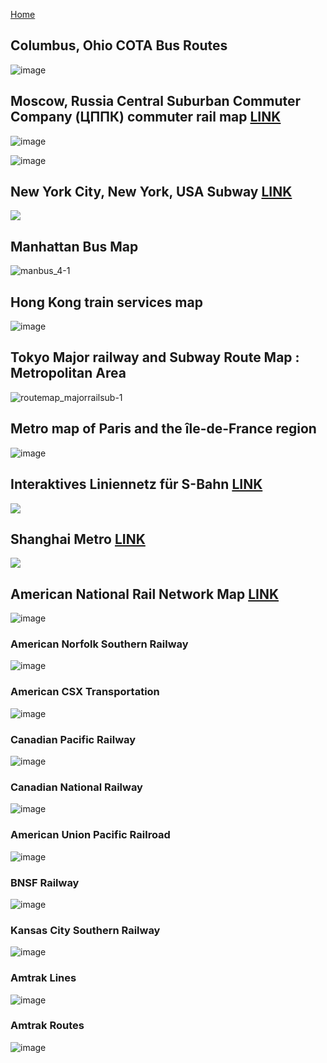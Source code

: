 <!-- C:\Users\razer\Desktop\walkerrh.github.io\SCROLLS_FOLDER\INFRASTRUCTURE\infrastructure.md -->




[Home](/index.html)

## Columbus, Ohio COTA Bus Routes 

![image](/assets/infrastructure/Columbus_Ohio_COTA_Bus_Routes.png)

## Moscow, Russia Central Suburban Commuter Company (ЦППК) commuter rail map [LINK](https://ilyabirman.net/moscow/rail/)

![image](/assets/infrastructure/Moscow_Russia_Central_Suburban_Commuter_Company_ЦППК_commuter_rail_map.png)

![image](/assets/infrastructure/Moscow_Russia_Central_Suburban_Commuter_Company_ЦППК_commuter_rail_map_bigger.png)

## New York City, New York, USA Subway [LINK](https://new.mta.info/maps)

![](/assets/infrastructure/New_York_City_New_York_USA_Subway.png)

## Manhattan Bus Map 

![manbus_4-1](/assets/infrastructure/Manhattan_Bus_Map.png)

## Hong Kong train services map

![image](/assets/infrastructure/Hong_Kong_train_services_map.png)

## Tokyo Major railway and Subway Route Map : Metropolitan Area

![routemap_majorrailsub-1](/assets/infrastructure/Tokyo_Major_railway_and_Subway_Route_Map_Metropolitan_Area.png)

## Metro map of Paris and the île-de-France region

![image](/assets/infrastructure/Metro_map_of_Paris_and_the_île-de-France_region.png)

## Interaktives Liniennetz für S-Bahn [LINK](https://sbahn.berlin/en/route-map/)

![](/assets/infrastructure/S_U-Bahn-Liniennetz-1.png)

## Shanghai Metro [LINK](https://www.travelchinaguide.com/cityguides/shanghai/transportation/metro-subway-map.htm)

![](/assets/infrastructure/shanghai_subway_map.png)

## American National Rail Network Map [LINK](https://www.arcgis.com/home/item.html?id=96ec03e4fc8546bd8a864e39a2c3fc41)

![image](/assets/infrastructure/American_National_Rail_Network_Map.png)

### American Norfolk Southern Railway

![image](/assets/infrastructure/American_Norfolk_Southern_Railway.png)

### American CSX Transportation

![image](/assets/infrastructure/American_CSX_Transportation.png)

### Canadian Pacific Railway

![image](/assets/infrastructure/Canadian_Pacific_Railway.png)

### Canadian National Railway

![image](/assets/infrastructure/Canadian_National_Railway.png)

### American Union Pacific Railroad

![image](/assets/infrastructure/American_Union_Pacific_Railroad.png)

### BNSF Railway

![image](/assets/infrastructure/BNSF_Railway.png)

### Kansas City Southern Railway

![image](/assets/infrastructure/Kansas_City_Southern_Railway.png)

### Amtrak Lines

![image](/assets/infrastructure/Amtrak_Lines.png)

### Amtrak Routes

![image](/assets/infrastructure/Amtrak_Routes.png)



